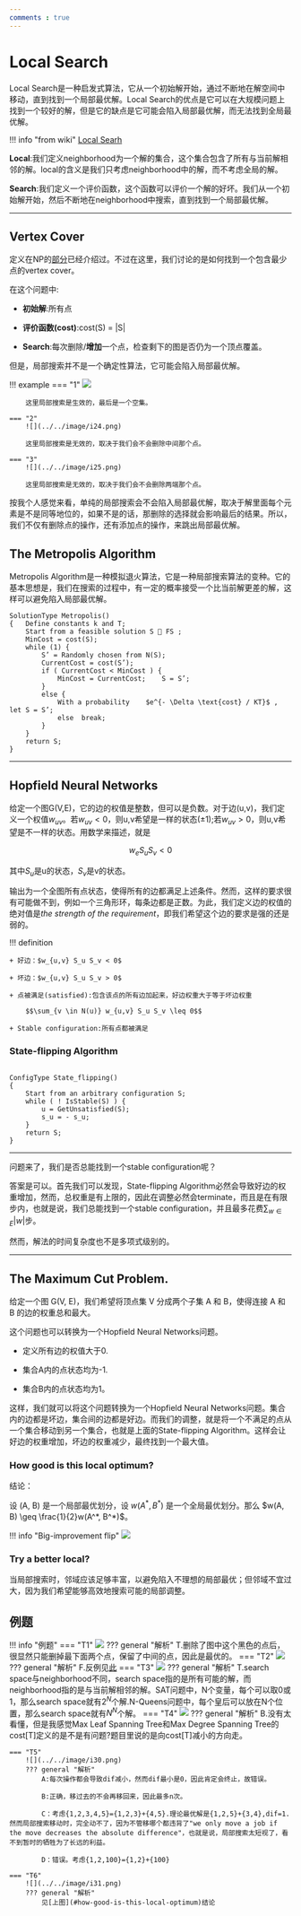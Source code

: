 ```yaml
---
comments : true
---
```


# Local Search

Local Search是一种启发式算法，它从一个初始解开始，通过不断地在解空间中移动，直到找到一个局部最优解。Local Search的优点是它可以在大规模问题上找到一个较好的解，但是它的缺点是它可能会陷入局部最优解，而无法找到全局最优解。

!!! info "from wiki"
    [Local Searh](https://zh.wikipedia.org/wiki/%E5%B1%80%E9%83%A8%E6%90%9C%E7%B4%A2)

**Local**:我们定义neighborhood为一个解的集合，这个集合包含了所有与当前解相邻的解。local的含义是我们只考虑neighborhood中的解，而不考虑全局的解。

**Search**:我们定义一个评价函数，这个函数可以评价一个解的好坏。我们从一个初始解开始，然后不断地在neighborhood中搜索，直到找到一个局部最优解。



---



## Vertex Cover

定义在NP的[部分](../ADS/np.md/#vertex-cover-problem)已经介绍过。不过在这里，我们讨论的是如何找到一个包含最少点的vertex cover。

在这个问题中:

+ **初始解**:所有点

+ **评价函数(cost)**:cost(S) = |S|

+ **Search**:每次删除/**增加**一个点，检查剩下的图是否仍为一个顶点覆盖。

但是，局部搜索并不是一个确定性算法，它可能会陷入局部最优解。

!!! example
    === "1"
        ![](../../image/i23.png)

        这里局部搜索是生效的，最后是一个空集。

    === "2"
        ![](../../image/i24.png)

        这里局部搜索是无效的，取决于我们会不会删除中间那个点。

    === "3"
        ![](../../image/i25.png)

        这里局部搜索是无效的，取决于我们会不会删除两端那个点。

按我个人感觉来看，单纯的局部搜索会不会陷入局部最优解，取决于解里面每个元素是不是同等地位的，如果不是的话，那删除的选择就会影响最后的结果。所以，我们不仅有删除点的操作，还有添加点的操作，来跳出局部最优解。

## The Metropolis Algorithm

Metropolis Algorithm是一种模拟退火算法，它是一种局部搜索算法的变种。它的基本思想是，我们在搜索的过程中，有一定的概率接受一个比当前解更差的解，这样可以避免陷入局部最优解。

``` plaintext title="伪代码 from PPT"
SolutionType Metropolis()
{   Define constants k and T;
    Start from a feasible solution S  FS ;
    MinCost = cost(S);
    while (1) {
        S’ = Randomly chosen from N(S); 
        CurrentCost = cost(S’);
        if ( CurrentCost < MinCost ) {
            MinCost = CurrentCost;    S = S’;
        }
        else {
            With a probability    $e^{- \Delta \text{cost} / KT}$ , let S = S’;
            else  break;
        }
    }
    return S;
}
```

---


## Hopfield Neural Networks

给定一个图G(V,E)，它的边的权值是整数，但可以是负数。对于边(u,v)，我们定义一个权值$w_{uv}$。若$w_{uv} < 0$，则u,v希望是一样的状态($\pm 1$);若$w_{uv} > 0$，则u,v希望是不一样的状态。用数学来描述，就是

$$
w_e S_u S_v < 0
$$

其中$S_u$是u的状态，$S_v$是v的状态。

输出为一个全图所有点状态，使得所有的边都满足上述条件。然而，这样的要求很有可能做不到，例如一个三角形环，每条边都是正数。为此，我们定义边的权值的绝对值是*the strength of the requirement*，即我们希望这个边的要求是强的还是弱的。

!!! definition
    
    + 好边：$w_{u,v} S_u S_v < 0$

    + 坏边：$w_{u,v} S_u S_v > 0$

    + 点被满足(satisfied):包含该点的所有边加起来，好边权重大于等于坏边权重

        $$\sum_{v \in N(u)} w_{u,v} S_u S_v \leq 0$$

    + Stable configuration:所有点都被满足

### State-flipping Algorithm

``` plaintext title="伪代码 from PPT"

ConfigType State_flipping()
{
    Start from an arbitrary configuration S;
    while ( ! IsStable(S) ) {
        u = GetUnsatisfied(S);
        s_u = - s_u;
    }
    return S;
}
```

---

问题来了，我们是否总能找到一个stable configuration呢？

答案是可以。首先我们可以发现，State-flipping Algorithm必然会导致好边的权重增加，然而，总权重是有上限的，因此在调整必然会terminate，而且是在有限步内，也就是说，我们总能找到一个stable configuration，并且最多花费$\sum_{w \in E} |w|$步。

然而，解法的时间复杂度也不是多项式级别的。

---

## The Maximum Cut Problem.

给定一个图 G(V, E)，我们希望将顶点集 V 分成两个子集 A 和 B，使得连接 A 和 B 的边的权重总和最大。

这个问题也可以转换为一个Hopfield Neural Networks问题。

+ 定义所有边的权值大于0.

+ 集合A内的点状态均为-1.

+ 集合B内的点状态均为1。

这样，我们就可以将这个问题转换为一个Hopfield Neural Networks问题。集合内的边都是坏边，集合间的边都是好边。而我们的调整，就是将一个不满足的点从一个集合移动到另一个集合，也就是上面的State-flipping Algorithm。这样会让好边的权重增加，坏边的权重减少，最终找到一个最大值。

### How good is this local optimum?

结论：

设 (A, B) 是一个局部最优划分，设 $w(A^*, B^*)$ 是一个全局最优划分。那么 $w(A, B) \geq \frac{1}{2}w(A^*, B^*)$。

!!! info "Big-improvement flip"
    ![](../../image/i32.png)

### Try a better local?

当局部搜索时，邻域应该足够丰富，以避免陷入不理想的局部最优；但邻域不宜过大，因为我们希望能够高效地搜索可能的局部调整。


## 例题

!!! info "例题"
    === "T1"
        ![](../../image/i26.png)
        ??? general "解析"
            T.删除了图中这个黑色的点后，很显然只能删掉最下面两个点，保留了中间的点，因此是最优的。
    === "T2"
        ![](../../image/i27.png)
        ??? general "解析"
            F.反例见[此](https://zhoutimemachine.github.io/note/courses/ads-hw-review/#hw12)
    === "T3"
        ![](../../image/i28.png)
        ??? general "解析"
            T.search space与neighborhood不同，search space指的是所有可能的解，而neighborhood指的是与当前解相邻的解。SAT问题中，N个变量，每个可以取0或1，那么search space就有$2^N$个解.N-Queens问题中，每个皇后可以放在N个位置，那么search space就有$N^N$个解。
    === "T4"
        ![](../../image/i29.png)
        ??? general "解析"
            B.没有太看懂，但是我感觉Max Leaf Spanning Tree和Max Degree Spanning Tree的cost[T]定义的是不是有问题?题目里说的是向cost[T]减小的方向走。

    === "T5"
        ![](../../image/i30.png)
        ??? general "解析"
            A:每次操作都会导致dif减小，然而dif最小是0，因此肯定会终止，故错误。

            B:正确，移过去的不会再移回来，因此最多n次。

            C：考虑{1,2,3,4,5}={1,2,3}+{4,5}.理论最优解是{1,2,5}+{3,4},dif=1.然而局部搜索移动时，完全动不了，因为不管移哪个都违背了"we only move a job if the move decreases the absolute difference"，也就是说，局部搜索太短视了，看不到暂时的牺牲为了长远的利益。

            D：错误。考虑{1,2,100}={1,2}+{100}
    
    === "T6"
        ![](../../image/i31.png)
        ??? general "解析"
            见[上图](#how-good-is-this-local-optimum)结论

            